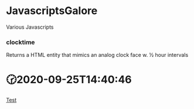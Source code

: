 # JavascriptsGalore
Various Javascripts

### clocktime

Returns a HTML entity that mimics an analog clock face w. ½ hour intervals

<h1>🕝2020-09-25T14:40:46</h1>

[Test](https://clicketyclick.github.io/JavascriptsGalore/test/clocktime.test.html)
